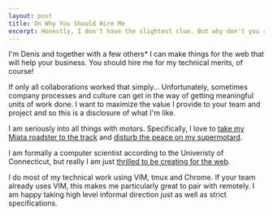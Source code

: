 ```yaml
---
layout: post
title: On Why You Should Hire Me
excerpt: Honestly, I don't have the slightest clue. But why don't you read what I have to say about myself and see if this is someone you'd like to work with?
---
```


I'm Denis and together with a few others* I can make things for the web that will help your business. You should hire me for my technical merits, of course! 

If only all collaborations worked that simply... Unfortunately, sometimes company processes and culture can get in the way of getting meaningful units of work done. I want to maximize the value I provide to your team and project and so this is a disclosure of what I'm like.

I am seriously into all things with motors. Specifically, I love to [take my Miata roadster to the track]("https://www.google.com/search?tbm=isch&q=track+nc+miata") and [disturb the peace on my supermotard](https://www.google.com/search?q=supermotard+wheelie&client=ubuntu&channel=cs&um=1&ie=UTF-8&hl=en&tbm=isch&source=og&sa=N&tab=wi&authuser=0&ei=DCJWUr2oDY3ligKc6oGYCQ). 

I am formally a computer scientist according to the Univeristy of Connecticut, but really I am just [thrilled to be creating for the web](https://github.com/jumph4x).

I do most of my technical work using VIM, tmux and Chrome. If your team already uses VIM, this makes me particularly great to pair with remotely. I am happy taking high level informal direction just as well as strict specifications.
